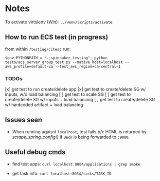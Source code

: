 # Notes

To activate virtulenv (Win): `../venv/Scripts/activate`


## How to run ECS test (in progress)

from within `/testing/citest` run:

```
$env:PYTHONPATH = ".;spinnaker_testing"; python tests/ecs_server_group_test.py --native_host=localhost --aws_profile=default-ca --test_aws_region=ca-central-1
```


### TODOs

[x] get test to run create/delete app
[x] get test to create/delete SG w/ inputs, w/o load balancing
[ ] get test to scale SG
[ ] get test to create/delete SG w/ inputs + load balancing
[ ] get test to create/delete SG w/ hardcoded artifact + load balancing



## Issues seen

* When running agaisnt `localhost`, test fails b/c HTML is returned by _scrape_spring_config()_ if `Deck` is being forwarded to `:9000`. 


## Useful debug cmds

* find test apps: `curl localhost:8084/applications | grep smoke`

* get task info: `curl localhost:8084/tasks/TASK_ID`



